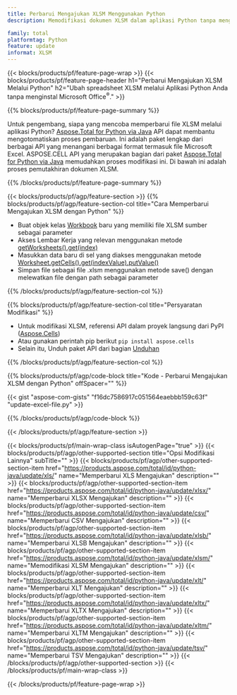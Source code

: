 ```yaml
---
title: Perbarui Mengajukan XLSM Menggunakan Python
description: Memodifikasi dokumen XLSM dalam aplikasi Python tanpa menggunakan Microsoft Excel. 

family: total
platformtag: Python
feature: update
informat: XLSM
---
```

{{< blocks/products/pf/feature-page-wrap >}}
{{< blocks/products/pf/feature-page-header h1="Perbarui Mengajukan XLSM Melalui Python" h2="Ubah spreadsheet XLSM melalui Aplikasi Python Anda tanpa menginstal Microsoft Office<sup>&reg;</sup>." >}}

{{% blocks/products/pf/feature-page-summary %}}

Untuk pengembang, siapa yang mencoba memperbarui file XLSM melalui aplikasi Python? [Aspose.Total for Python via Java](https://products.aspose.com/total/python-java/) API dapat membantu mengotomatiskan proses pembaruan. Ini adalah paket lengkap dari berbagai API yang menangani berbagai format termasuk file Microsoft Excel. ASPOSE.CELL API yang merupakan bagian dari paket [Aspose.Total for Python via Java](https://products.aspose.com/total/python-java/) memudahkan proses modifikasi ini. Di bawah ini adalah proses pemutakhiran dokumen XLSM.

{{% /blocks/products/pf/feature-page-summary %}}

{{< blocks/products/pf/agp/feature-section >}}
{{% blocks/products/pf/agp/feature-section-col title="Cara Memperbarui Mengajukan XLSM dengan Python" %}}

- Buat objek kelas [Workbook](https://reference.aspose.com/cells/python-java/asposecells.api/Workbook) baru yang memiliki file XLSM sumber sebagai parameter
- Akses Lembar Kerja yang relevan menggunakan metode [getWorksheets().get(index)](https://reference.aspose.com/cells/python/asposecells.api/workbook#Worksheets)
- Masukkan data baru di sel yang diakses menggunakan metode [Worksheet.getCells().get(indexValue).putValue()](https://reference.aspose.com/cells/python/asposecells.api/worksheet#Cells)
- Simpan file sebagai file .xlsm menggunakan metode save() dengan melewatkan file dengan path sebagai parameter

{{% /blocks/products/pf/agp/feature-section-col %}}

{{% blocks/products/pf/agp/feature-section-col title="Persyaratan Modifikasi" %}}

- Untuk modifikasi XLSM, referensi API dalam proyek langsung dari PyPI ([Aspose.Cells](https://pypi.org/project/aspose-cells/))
- Atau gunakan perintah pip berikut ```pip install aspose.cells``` 
- Selain itu, Unduh paket API dari bagian [Unduhan](https://releases.aspose.com/cells/python-java)

{{% /blocks/products/pf/agp/feature-section-col %}}

{{% blocks/products/pf/agp/code-block title="Kode - Perbarui Mengajukan XLSM dengan Python" offSpacer="" %}}

{{< gist "aspose-com-gists" "f16dc7586917c051564eaebbb159c63f" "update-excel-file.py" >}}

{{% /blocks/products/pf/agp/code-block %}}

{{< /blocks/products/pf/agp/feature-section >}}

{{< blocks/products/pf/main-wrap-class isAutogenPage="true" >}}
{{< blocks/products/pf/agp/other-supported-section title="Opsi Modifikasi Lainnya" subTitle="" >}}
{{< blocks/products/pf/agp/other-supported-section-item href="https://products.aspose.com/total/id/python-java/update/xls/" name="Memperbarui XLS Mengajukan" description="" >}}
{{< blocks/products/pf/agp/other-supported-section-item href="https://products.aspose.com/total/id/python-java/update/xlsx/" name="Memperbarui XLSX Mengajukan" description="" >}}
{{< blocks/products/pf/agp/other-supported-section-item href="https://products.aspose.com/total/id/python-java/update/csv/" name="Memperbarui CSV Mengajukan" description="" >}}
{{< blocks/products/pf/agp/other-supported-section-item href="https://products.aspose.com/total/id/python-java/update/xlsb/" name="Memperbarui XLSB Mengajukan" description="" >}}
{{< blocks/products/pf/agp/other-supported-section-item href="https://products.aspose.com/total/id/python-java/update/xlsm/" name="Memodifikasi XLSM Mengajukan" description="" >}}
{{< blocks/products/pf/agp/other-supported-section-item href="https://products.aspose.com/total/id/python-java/update/xlt/" name="Memperbarui XLT Mengajukan" description="" >}}
{{< blocks/products/pf/agp/other-supported-section-item href="https://products.aspose.com/total/id/python-java/update/xltx/" name="Memperbarui XLTX Mengajukan" description="" >}}
{{< blocks/products/pf/agp/other-supported-section-item href="https://products.aspose.com/total/id/python-java/update/xltm/" name="Memperbarui XLTM Mengajukan" description="" >}}
{{< blocks/products/pf/agp/other-supported-section-item href="https://products.aspose.com/total/id/python-java/update/tsv/" name="Memperbarui TSV Mengajukan" description="" >}}
{{< /blocks/products/pf/agp/other-supported-section >}}
{{< /blocks/products/pf/main-wrap-class >}}

{{< /blocks/products/pf/feature-page-wrap >}}